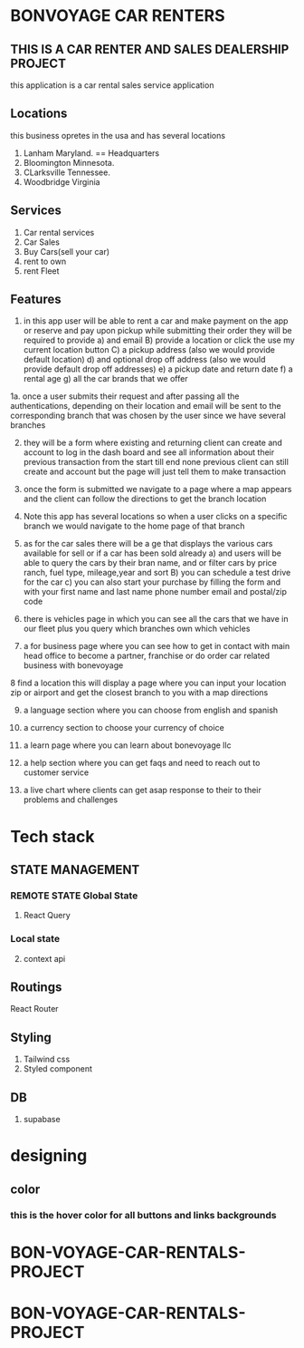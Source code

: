 # BONVOYAGE CAR RENTERS

## THIS IS A CAR RENTER AND SALES DEALERSHIP PROJECT

this application is a car rental sales service application

## Locations

this business opretes in the usa and has several locations

1. Lanham Maryland. == Headquarters
2. Bloomington Minnesota.
3. CLarksville Tennessee.
4. Woodbridge Virginia

## Services

1. Car rental services
2. Car Sales
3. Buy Cars(sell your car)
4. rent to own
5. rent Fleet

## Features

1. in this app user will be able to rent a car and make payment on the app or reserve and pay upon pickup
   while submitting their order they will be required to provide
   a) and email
   B) provide a location or click the use my current location button
   C) a pickup address (also we would provide default location)
   d) and optional drop off address (also we would provide default drop off addresses)
   e) a pickup date and return date
   f) a rental age
   g) all the car brands that we offer

1a. once a user submits their request and after passing all the authentications, depending on their location
and email will be sent to the corresponding branch that was chosen by the user since we have several branches

2. they will be a form where existing and returning client can create and account to log in the dash board and see
   all information about their previous transaction from the start till end
   none previous client can still create and account but the page will just tell them to make transaction

3. once the form is submitted we navigate to a page where a map appears and the client can follow the directions to get the branch location

4. Note this app has several locations so when a user clicks on a specific branch we would navigate to the home page of that branch

5. as for the car sales there will be a ge that displays the various cars available for sell or if a car has been sold already
   a) and users will be able to query the cars by their bran name, and or filter cars by price ranch, fuel type, mileage,year and sort
   B) you can schedule a test drive for the car
   c) you can also start your purchase by filling the form and with your first name and last name phone number email and postal/zip code

6. there is vehicles page in which you can see all the cars that we have in our fleet
   plus you query which branches own which vehicles

7. a for business page where you can see how to get in contact with main head office to become a partner, franchise or do order car related business with bonevoyage

8 find a location this will display a page where you can input your location zip or airport and get the closest branch to you with a map directions

9. a language section where you can choose from english and spanish

10. a currency section to choose your currency of choice

11. a learn page where you can learn about bonevoyage llc

12. a help section where you can get faqs and need to reach out to customer service

13. a live chart where clients can get asap response to their to their problems and challenges

# Tech stack

## STATE MANAGEMENT

### REMOTE STATE Global State

1. React Query

### Local state

2. context api

## Routings

React Router

## Styling

1. Tailwind css
2. Styled component

## DB

1. supabase

# designing

## color

### this is the hover color for all buttons and links backgrounds
# BON-VOYAGE-CAR-RENTALS-PROJECT
# BON-VOYAGE-CAR-RENTALS-PROJECT

